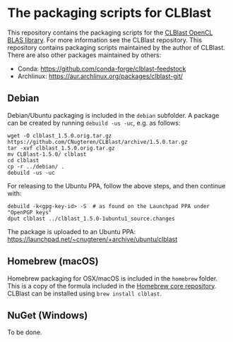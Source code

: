 
The packaging scripts for CLBlast
================

This repository contains the packaging scripts for the [CLBlast OpenCL BLAS library](https://github.com/CNugteren/CLBlast). For more information see the CLBlast repository. This repository contains packaging scripts maintained by the author of CLBlast. There are also other packages maintained by others:

* Conda: https://github.com/conda-forge/clblast-feedstock
* Archlinux: https://aur.archlinux.org/packages/clblast-git/


Debian
-------------

Debian/Ubuntu packaging is included in the `debian` subfolder. A package can be created by running `debuild -us -uc`, e.g. as follows:

    wget -O clblast_1.5.0.orig.tar.gz https://github.com/CNugteren/CLBlast/archive/1.5.0.tar.gz
    tar -xvf clblast_1.5.0.orig.tar.gz
    mv CLBlast-1.5.0/ clblast
    cd clblast
    cp -r ../debian/ .
    debuild -us -uc

For releasing to the Ubuntu PPA, follow the above steps, and then continue with:

    debuild -k<gpg-key-id> -S  # as found on the Launchpad PPA under "OpenPGP keys"
    dput clblast ../clblast_1.5.0-1ubuntu1_source.changes

The package is uploaded to an Ubuntu PPA: https://launchpad.net/~cnugteren/+archive/ubuntu/clblast


Homebrew (macOS)
-------------

Homebrew packaging for OSX/macOS is included in the `homebrew` folder. This is a copy of the formula included in the [Homebrew core repository](https://github.com/Homebrew/homebrew-core/blob/master/Formula/clblast.rb). CLBlast can be installed using `brew install clblast`.


NuGet (Windows)
-------------

To be done.
